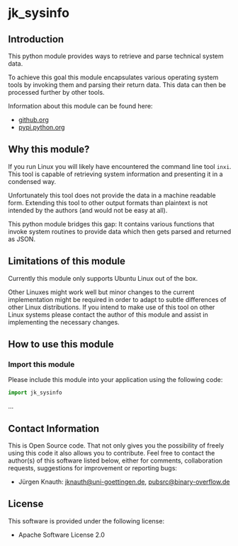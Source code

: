 ﻿jk_sysinfo
==========

Introduction
------------

This python module provides ways to retrieve and parse technical system data.

To achieve this goal this module encapsulates various operating system tools by invoking them and parsing their return data. This data can then be processed further by other tools.

Information about this module can be found here:

* [github.org](https://github.com/jkpubsrc/python-module-jk-sysinfo)
* [pypi.python.org](https://pypi.python.org/pypi/jk_sysinfo)

Why this module?
----------------

If you run Linux you will likely have encountered the command line tool `inxi`. This tool is capable of retrieving system information and presenting it in a condensed way.

Unfortunately this tool does not provide the data in a machine readable form. Extending this tool to other output formats than plaintext is not intended by the authors (and would not be easy at all).

This python module bridges this gap: It contains various functions that invoke system routines to provide data which then gets parsed and returned as JSON.

Limitations of this module
--------------------------

Currently this module only supports Ubuntu Linux out of the box.

Other Linuxes might work well but minor changes to the current implementation might be required in order to adapt to subtle differences of other Linux distributions. If you intend to make use of this tool on other Linux systems please contact the author of this module and assist in implementing the necessary changes.

How to use this module
----------------------

### Import this module

Please include this module into your application using the following code:

```python
import jk_sysinfo
```

...

Contact Information
-------------------

This is Open Source code. That not only gives you the possibility of freely using this code it also
allows you to contribute. Feel free to contact the author(s) of this software listed below, either
for comments, collaboration requests, suggestions for improvement or reporting bugs:

* Jürgen Knauth: jknauth@uni-goettingen.de, pubsrc@binary-overflow.de

License
-------

This software is provided under the following license:

* Apache Software License 2.0



